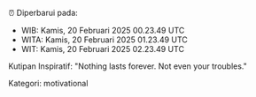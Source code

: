 ⏰ Diperbarui pada:
- WIB: Kamis, 20 Februari 2025 00.23.49 UTC
- WITA: Kamis, 20 Februari 2025 01.23.49 UTC
- WIT: Kamis, 20 Februari 2025 02.23.49 UTC

Kutipan Inspiratif:
"Nothing lasts forever. Not even your troubles."


Kategori: motivational

